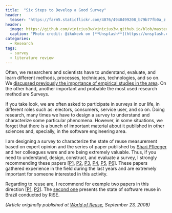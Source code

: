 ```yaml
---
title:  "Six Steps to Develop a Good Survey"
header:
  teaser: "https://farm5.staticflickr.com/4076/4940499208_b79b77fb0a_z.jpg"
header:
  image: https://github.com/vinicius3w/vinicius3w.github.io/blob/master/images/header-by-jesus-kiteque-224069.jpg
  caption: "Photo credit: @ikukevk on [**Unsplash**](https://unsplash.com/photos/w7ZyuGYNpRQ)"
categories: 
  - Research
tags:
  - survey
  - literature review
---
```


Often, we researchers and scientists have to understand, evaluate, and learn different methods, processes, techniques, technologies, and so on. We [discussed previously the importance of empirical studies in the area](http://worldofreuse.blogspot.com/2008/07/empirical-studies-on-software-and.html). On the other hand, another important and probable the most used research method are Surveys.

If you take look, we are often asked to participate in surveys in our life, in different roles such as: electors, consumers, service user, and so on. Doing research, many times we have to design a survey to understand and characterize some particular phenomena. However, in some situations, we forget that there is a bunch of important material about it published in other sciences and, specially, in the software engineering area.

I am designing a survey to characterize the state of reuse measurement based on expert opinion and the series of paper published by [Shari Pfleeger](http://shari.pfleeger.com/) and her colleagues were and are being extremely valuable. Thus, if you need to understand, design, construct, and evaluate a survey, I strongly recommending these papers [[P1](http://portal.acm.org/citation.cfm?doid=505532.505535), [P2](http://portal.acm.org/citation.cfm?doid=566493.566495), [P3](http://portal.acm.org/citation.cfm?doid=511152.511155), [P4](http://portal.acm.org/citation.cfm?id=638574.638580&coll=GUIDE&dl=GUIDE), [P5](http://portal.acm.org/citation.cfm?id=571686), [P6](http://portal.acm.org/citation.cfm?id=638758)]. These papers gathered experience in the field during the last years and are extremely important for someone interested in this activity.

Regarding to reuse are, I recommend for example two papers in this direction [[P1](http://portal.acm.org/citation.cfm?doid=505532.505535), [P2](http://portal.acm.org/citation.cfm?doid=566493.566495)]. The [second one](http://worldofreuse.blogspot.com/2007/09/rise-publishes-survey-about-software.html) presents the state of software reuse in Brazil conducted by RiSE.

*(Article originally published at [World of Reuse](http://worldofreuse.blogspot.com/), September 23, 2008)*
